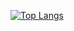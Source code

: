 [![Top Langs](https://github-readme-stats.vercel.app/api/top-langs/?username=ykc0131&layout=compact)](https://github.com/anuraghazra/github-readme-stats)

<!--
**ykc0131/ykc0131** is a ✨ _special_ ✨ repository because its `README.md` (this file) appears on your GitHub profile.

Here are some ideas to get you started:

- 🔭 I’m currently working on ...
- 🌱 I’m currently learning ...
- 👯 I’m looking to collaborate on ...
- 🤔 I’m looking for help with ...
- 💬 Ask me about ...
- 📫 How to reach me: ...
- 😄 Pronouns: ...
- ⚡ Fun fact: ...
-->
